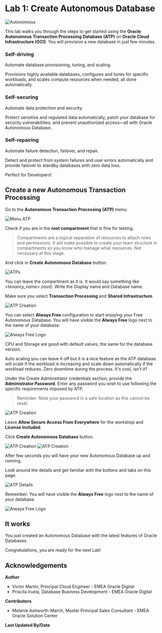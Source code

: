 # Lab 1: Create Autonomous Database

![Autonomous](./images/adb_banner.png)

This lab walks you through the steps to get started using the **Oracle Autonomous Transaction Processing Database (ATP)** on **Oracle Cloud Infrastructure (OCI)**. You will provision a new database in just few minutes.

### Self-driving

Automate database provisioning, tuning, and scaling.

Provisions highly available databases, configures and tunes for specific workloads, and scales compute resources when needed, all done automatically.

### Self-securing

Automate data protection and security.

Protect sensitive and regulated data automatically, patch your database for security vulnerabilities, and prevent unauthorized access—all with Oracle Autonomous Database.

### Self-repairing

Automate failure detection, failover, and repair.

Detect and protect from system failures and user errors automatically and provide failover to standby databases with zero data loss.

Perfect for Developers!

## Create a new Autonomous Transaction Processing

Go to the **Autonomous Transaction Processing (ATP)** menu:

![Menu ATP](./images/menu_atp.png)

Check if you are in the **root compartment** that is fine for testing.

> Compartments are a logical separation of resources to attach roles and permissions. It will make possible to create your team structure in compartments so you know who manage what resources. Not necessary at this stage.

And click in **Create Autonomous Database** button.

![ATPs](./images/atps.png)

You can leave the compartment as it is. It would say something like _<tenancy_name> (root)_. Write the Display name and Database name.

Make sure you select **Transaction Processing** and **Shared Infrastructure**.

![ATP Creation](./images/atp_creation_1.png)

You can select **Always Free** configuration to start enjoying your Free Autonomous Database. You will have visible the **Always Free** logo next to the name of your database:

![Always Free Logo](./images/always_free_logo.png)

CPU and Storage are good with default values, the same for the database version.

Auto scaling you can leave it off but it is a nice feature as the ATP database will scale if the workload is increasing and scale down automatically if the workload reduces. Zero downtime during the process. It's cool, isn't it?

Under the Create Administrator credentials section, provide the **Administrator Password**. Enter any password you wish to use following the specific requirements imposed by ATP.

> Reminder: Note your password in a safe location as this cannot be reset.

![ATP Creation](./images/atp_creation_2.png)

Leave **Allow Secure Access From Everywhere** for the workshop and **License Included**.

Click **Create Autonomous Database** button.

![ATP Creation](./images/atp_creation_3.png)
![ATP Creation](./images/atp_creation_4.png)

After few seconds you will have your new Autonomous Database up and running.

Look around the details and get familiar with the buttons and tabs on this page.

![ATP Details](./images/atp_details.png)

Remember: You will have visible the **Always Free** logo next to the name of your database:

![Always Free Logo](./images/always_free_logo.png)

## It works

You just created an Autonomous Database with the latest features of Oracle Databases.

Congratulations, you are ready for the next Lab!

## **Acknowledgements**

**Author**
- Victor Martin, Principal Cloud Engineer - EMEA Oracle Digital 
- Priscila Iruela, Database Business Development - EMEA Oracle Digital

**Contributors**
- Melanie Ashworth-March, Master Principal Sales Consultant - EMEA Oracle Solution Center

**Last Updated By/Date**